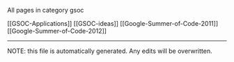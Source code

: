 All pages in category gsoc

[[GSOC-Applications]] [[GSOC-ideas]] [[Google-Summer-of-Code-2011]] [[Google-Summer-of-Code-2012]] 

*****
NOTE: this file is automatically generated. Any edits will be overwritten.
